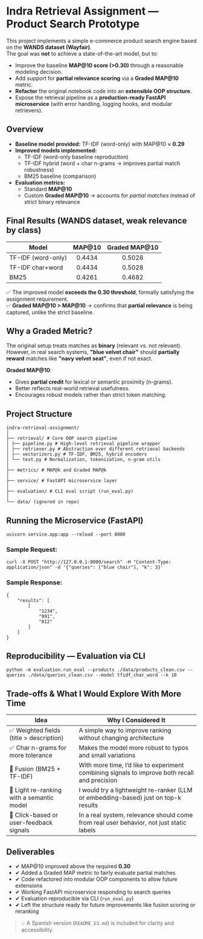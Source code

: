 # Indra Retrieval Assignment — Product Search Prototype

This project implements a simple e-commerce product search engine based on the **WANDS dataset (Wayfair)**.  
The goal was **not** to achieve a state-of-the-art model, but to:

-   Improve the baseline **MAP@10 score (>0.30)** through a reasonable modeling decision.
-   Add support for **partial relevance scoring** via a **Graded MAP@10** metric.
-   **Refactor** the original notebook code into an **extensible OOP structure**.
-   Expose the retrieval pipeline as a **production-ready FastAPI microservice** (with error handling, logging hooks, and modular retrievers).

## Overview

-   **Baseline model provided:** TF-IDF (word-only) with MAP@10 ≈ **0.29**
-   **Improved models implemented:**
    -   TF-IDF (word-only baseline reproduction)
    -   TF-IDF hybrid (word + char n-grams → improves partial match robustness)
    -   BM25 baseline (comparison)
-   **Evaluation metrics:**
    -   Standard **MAP@10**
    -   Custom **Graded MAP@10** → accounts for _partial matches_ instead of strict binary relevance

## Final Results (WANDS dataset, weak relevance by class)

| Model              | MAP@10 | Graded MAP@10 |
| ------------------ | :----: | :-----------: |
| TF-IDF (word-only) | 0.4434 |    0.5028     |
| TF-IDF char+word   | 0.4434 |    0.5028     |
| BM25               | 0.4261 |    0.4682     |

✅ The improved model **exceeds the 0.30 threshold**, formally satisfying the assignment requirement.  
✅ **Graded MAP@10 > MAP@10** → confirms that **partial relevance** is being captured, unlike the strict baseline.

## Why a Graded Metric?

The original setup treats matches as **binary** (relevant vs. not relevant).  
However, in real search systems, **"blue velvet chair"** should **partially reward** matches like **"navy velvet seat"**, even if not exact.

**Graded MAP@10**:

-   Gives **partial credit** for lexical or semantic proximity (n-grams).
-   Better reflects real-world retrieval usefulness.
-   Encourages robust models rather than strict token matching.

## Project Structure

```
indra-retrieval-assignment/
│
├── retrieval/ # Core OOP search pipeline
│ ├── pipeline.py # High-level retrieval pipeline wrapper
│ ├── retriever.py # Abstraction over different retrieval backends
│ ├── vectorizers.py # TF-IDF, BM25, hybrid encoders
│ └── text.py # Normalization, tokenization, n-gram utils
│
├── metrics/ # MAP@k and Graded MAP@k
│
├── service/ # FastAPI microservice layer
│
├── evaluation/ # CLI eval script (run_eval.py)
│
└── data/ (ignored in repo)
```

## Running the Microservice (FastAPI)

```
uvicorn service.app:app --reload --port 8000
```

### Sample Request:

```
curl -X POST "http://127.0.0.1:8000/search" -H "Content-Type: application/json" -d '{"queries": ["blue chair"], "k": 3}'
```

### Sample Response:

```
{
    "results": [
        [
            "1234",
            "991",
            "812"
        ]
    ]
}
```

## Reproducibility — Evaluation via CLI

```
python -m evaluation.run_eval --products ./data/products_clean.csv --queries ./data/queries_clean.csv --model tfidf_char_word --k 10
```

## Trade-offs & What I Would Explore With More Time

| Idea                                      | Why I Considered It                                                                           |
| ----------------------------------------- | --------------------------------------------------------------------------------------------- |
| ✅ Weighted fields (title > description)  | A simple way to improve ranking without changing architecture                                 |
| ✅ Char n-grams for more tolerance        | Makes the model more robust to typos and small variations                                     |
| 🚧 Fusion (BM25 + TF-IDF)                 | With more time, I’d like to experiment combining signals to improve both recall and precision |
| 🚧 Light re-ranking with a semantic model | I would try a lightweight re-ranker (LLM or embedding-based) just on top-k results            |
| 🚧 Click-based or user-feedback signals   | In a real system, relevance should come from real user behavior, not just static labels       |

## Deliverables

-   ✔ MAP@10 improved above the required **0.30**
-   ✔ Added a Graded MAP metric to fairly evaluate partial matches
-   ✔ Code refactored into modular OOP components to allow future extensions
-   ✔ Working FastAPI microservice responding to search queries
-   ✔ Evaluation reproducible via CLI (`run_eval.py`)
-   ✔ Left the structure ready for future improvements like fusion scoring or reranking

> 💡 A Spanish version (`README_ES.md`) is included for clarity and accessibility.
